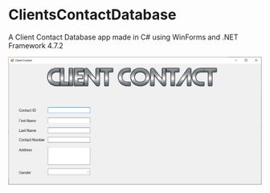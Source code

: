 # ClientsContactDatabase
A Client Contact Database app made in C# using WinForms and .NET Framework 4.7.2


![alt text](https://raw.githubusercontent.com/StanciuMihai/ClientsContactDatabase/master/preview.png)
